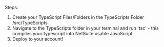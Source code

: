 Steps:
1. Create your TypeScript Files/Folders in the TypeScripts Folder /src/TypeScripts
2. Navigate to the TypeScripts folder in your terminal and run 'tsc' - this compiles your typescript into NetSuite usable JavaScript
3. Deploy to your account!